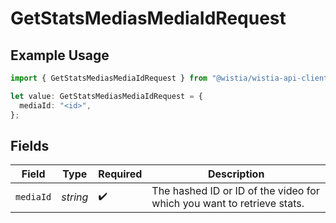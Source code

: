 # GetStatsMediasMediaIdRequest

## Example Usage

```typescript
import { GetStatsMediasMediaIdRequest } from "@wistia/wistia-api-client/models/operations";

let value: GetStatsMediasMediaIdRequest = {
  mediaId: "<id>",
};
```

## Fields

| Field                                                                  | Type                                                                   | Required                                                               | Description                                                            |
| ---------------------------------------------------------------------- | ---------------------------------------------------------------------- | ---------------------------------------------------------------------- | ---------------------------------------------------------------------- |
| `mediaId`                                                              | *string*                                                               | :heavy_check_mark:                                                     | The hashed ID or ID of the video for which you want to retrieve stats. |
